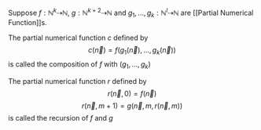 Suppose $f:\mathbb{N}^{k}\dashrightarrow \mathbb{N}$, $g:\mathbb{N}^{k+2}\dashrightarrow \mathbb{N}$ and $g_{1},\dots,g_{k}:\mathbb{N}^{l}\dashrightarrow \mathbb{N}$ are [[Partial Numerical Function]]s.

The partial numerical function $c$ defined by
$$
c(\vec{n})=f(g_{1}(\vec{n}),\dots,g_{k}(\vec{n}))
$$
is called the composition of $f$ with $(g_{1},\dots,g_{k})$

The partial numerical function $r$ defined by
$$
r(\vec{n},0)=f(\vec{n})
$$
$$
r(\vec{n},m+1)=g(\vec{n},m,r(\vec{n},m))
$$
is called the recursion of $f$ and $g$